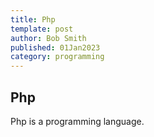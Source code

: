 ```yaml
---
title: Php
template: post
author: Bob Smith
published: 01Jan2023
category: programming
---
```


## Php

Php is a programming language. 